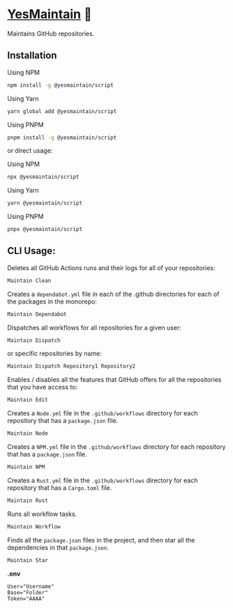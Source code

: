 # [YesMaintain] 🔧

Maintains GitHub repositories.

## Installation

Using NPM

```sh
npm install -g @yesmaintain/script
```

Using Yarn

```sh
yarn global add @yesmaintain/script
```

Using PNPM

```sh
pnpm install -g @yesmaintain/script
```

or direct usage:

Using NPM

```sh
npx @yesmaintain/script
```

Using Yarn

```sh
yarn @yesmaintain/script
```

Using PNPM

```sh
pnpx @yesmaintain/script
```

## CLI Usage:

Deletes all GitHub Actions runs and their logs for all of your repositories:

```sh
Maintain Clean
```

Creates a `dependabot.yml` file in each of the .github directories for each of
the packages in the monorepo:

```sh
Maintain Dependabot
```

Dispatches all workflows for all repositories for a given user:

```sh
Maintain Dispatch
```

or specific repositories by name:

```sh
Maintain Dispatch Repository1 Repository2
```

Enables / disables all the features that GitHub offers for all the repositories
that you have access to:

```sh
Maintain Edit
```

Creates a `Node.yml` file in the `.github/workflows` directory for each
repository that has a `package.json` file.

```sh
Maintain Node
```

Creates a `NPM.yml` file in the `.github/workflows` directory for each repository
that has a `package.json` file.

```sh
Maintain NPM
```

Creates a `Rust.yml` file in the `.github/workflows` directory for each
repository that has a `Cargo.toml` file.

```sh
Maintain Rust
```

Runs all workflow tasks.

```sh
Maintain Workflow
```

Finds all the `package.json` files in the project, and then star all the
dependencies in that `package.json`.

```sh
Maintain Star
```

**.env**

```env
User="Username"
Base="Folder"
Token="AAAA"
```

[YesMaintain]: https://github.com/YesMaintain
[@yesmaintain/script]: https://npmjs.org/@yesmaintain/script
